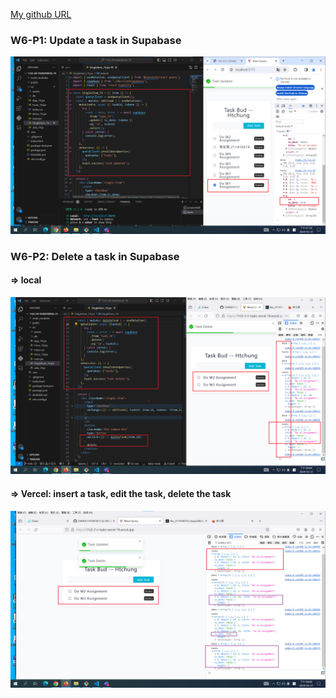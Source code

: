 [My github URL](https://github.com/CHEN211410674/1122-wp2-2N_74)

### W6-P1: Update a task in Supabase

![](w6-p1.png)

### W6-P2: Delete a task in Supabase

#### => local

![](w6-p2-1.png)

#### => Vercel: insert a task, edit the task, delete the task

![](w6-p2-2.png)
